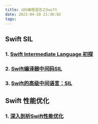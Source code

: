 ```yaml
---
title: iOS编程语言之Swift
date: 2021-04-20 21:36:02
tags:  
---
```


## Swift SIL

### 1. [Swift Intermediate Language 初探](https://zhuanlan.zhihu.com/p/101898915)

### 2. [Swift编译器中间码SIL](https://woshiccm.github.io/posts/Swift%E7%BC%96%E8%AF%91%E5%99%A8%E4%B8%AD%E9%97%B4%E7%A0%81SIL/)

### 3. [Swift的高级中间语言：SIL](https://www.jianshu.com/p/c2880460c6cd)

## Swift 性能优化

### 1. [深入剖析Swift性能优化](https://mp.weixin.qq.com/s/U95QmOOjeXkk-yC23cuZCQ)

